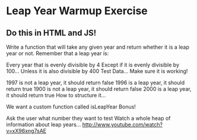 # Leap Year Warmup Exercise
## Do this in HTML and JS!

Write a function that will take any given year and return whether it is a leap year or not. Remember that a leap year is:

Every year that is evenly divisible by 4
Except if it is evenly divisible by 100...
Unless it is also divisible by 400
Test Data... Make sure it is working!

1997 is not a leap year, it should return false
1996 is a leap year, it should return true
1900 is not a leap year, it should return false
2000 is a leap year, it should return true
How to structure it...

We want a custom function called isLeapYear
Bonus!

Ask the user what number they want to test
Watch a whole heap of information about leap years... http://www.youtube.com/watch?v=xX96xng7sAE

